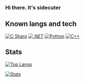 ### Hi there. It's sidecuter

## Known langs and tech

[![C Sharp](https://img.shields.io/static/v1?style=for-the-badge&message=CSharp&color=blue&logo=C+Sharp&logoColor=FFFFFF&label=)](https://learn.microsoft.com/en-us/dotnet/csharp/)
[![.NET](https://img.shields.io/static/v1?style=for-the-badge&message=.NET&color=512BD4&logo=.NET&logoColor=FFFFFF&label=)](https://dotnet.microsoft.com/en-us/)
[![Python](https://img.shields.io/badge/python-gray?style=for-the-badge&logo=python&logoColor=yellow)](https://www.python.org/)
[![C++](https://img.shields.io/static/v1?style=for-the-badge&message=c%2B%2B&color=00549D&logo=c%2B%2B&logoColor=FFFFFF&label=)](en.cppreference.com)
<!--[![gtk](https://img.shields.io/static/v1?style=for-the-badge&message=GTK&color=FF0000&logo=gtk&logoColor=FFFFFF&label=)](https://www.gtk.org)
[![qt](https://img.shields.io/static/v1?style=for-the-badge&message=qt&color=00FF00&logo=qt&logoColor=FFFFFF&label=)](https://www.qt.io)
-->
## Stats

[![Top Langs](https://github-readme-stats.vercel.app/api/top-langs/?username=sidecuter&theme=codeSTACKr&langs_count=3)]()

[![Stats](https://github-readme-stats.vercel.app/api?username=sidecuter&show_icons=true&theme=codeSTACKr)]()

<!--
**sidecuter/sidecuter** is a ✨ _special_ ✨ repository because its `README.md` (this file) appears on your GitHub profile.

Here are some ideas to get you started:

- 🔭 I’m currently working on ...
- 🌱 I’m currently learning ...
- 👯 I’m looking to collaborate on ...
- 🤔 I’m looking for help with ...
- 💬 Ask me about ...
- 📫 How to reach me: ...
- 😄 Pronouns: ...
- ⚡ Fun fact: ...
-->
